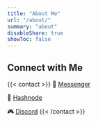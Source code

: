 ```yaml
---
title: "About Me"
url: "/about/"
summary: "about"
disableShare: true
showToc: false
---
```


## Connect with Me

{{< contact >}}
💬 [Messenger](https://m.me/hophamlam0627)

📝 [Hashnode](https://hashnode.hophamlam.com)

🎮 [Discord](https://discord.gg/zUfmfmpz)
{{< /contact >}}
